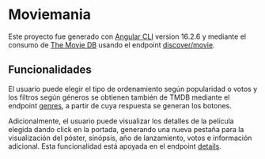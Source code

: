 # Moviemania

Este proyecto fue generado con [Angular CLI](https://github.com/angular/angular-cli) version 16.2.6 y mediante el consumo de [The Movie DB](https://developer.themoviedb.org/) usando el endpoint [discover/movie](https://developer.themoviedb.org/reference/discover-movie).

## Funcionalidades

El usuario puede elegir el tipo de ordenamiento según popularidad o votos y los filtros según géneros se obtienen también de TMDB mediante el endpoint [genres](https://developer.themoviedb.org/reference/genre-movie-list), a partir de cuya respuesta se generan los botones.

Adicionalmente, el usuario puede visualizar los detalles de la película elegida dando click en la portada, generando una nueva pestaña para la visualización del póster, sinópsis, año de lanzamiento, votos e información adicional. Esta funcionalidad está apoyada en el endpoint [details](https://developer.themoviedb.org/reference/movie-details).
